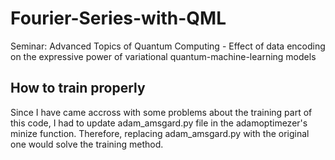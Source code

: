 # Fourier-Series-with-QML
Seminar: Advanced Topics of Quantum Computing - Effect of data encoding on the expressive power of variational quantum-machine-learning models



## How to train properly
Since I have came accross with some problems about the training part of this code, I had to update adam_amsgard.py file in the adamoptimezer's minize function.
Therefore, replacing adam_amsgard.py with the original one would solve the training method.